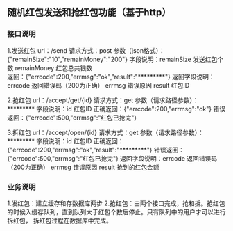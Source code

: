 ## 随机红包发送和抢红包功能（基于http）

### 接口说明

1.发送红包
    url：/send
    请求方式：post
    参数（json格式）：{"remainSize":"10","remainMoney":"200"}
    字段说明：remainSize 发送红包个数
              remainMoney 红包总共钱数          
    返回：{"errcode":200,"errmsg":"ok","result":"*********"}
    返回字段说明：errcode 返回错误码（200为正确）
                  errmsg 错误原因
                  result 红包ID
              
2.抢红包
    url：/accept/get/{id}
    请求方式：get
    参数（请求路径参数）：*********
    字段说明：id 红包ID
    正确返回：{"errcode":200,"errmsg":"ok"}
    错误返回：{"errcode":500,"errmsg":"红包已抢完"}
    
3.拆红包
    url：/accept/open/{id}
    请求方式：get
    参数（请求路径参数）：*********
    字段说明：id 红包ID
    正确返回：{"errcode":200,"errmsg":"ok","result":"*********"}
    错误返回：{"errcode":500,"errmsg":"红包已抢完"}
    返回字段说明：errcode 返回错误码（200为正确）
                  errmsg 错误原因
                  result 抢到的红包金额
                  
### 业务说明

1.发红包：建立缓存和存数据库两步
2.抢红包：由两个接口完成，抢和拆。抢红包的时候入缓存队列，直到队列大于红包个数后停止。只有队列中的用户才可以进行拆红包，
拆红包过程在数据库中完成。